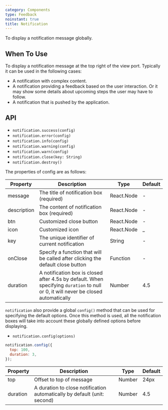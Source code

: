 ```yaml
---
category: Components
type: Feedback
noinstant: true
title: Notification
---
```


To display a notification message globally.

## When To Use
To display a notification message at the top right of the view port. Typically it can be
used in the following cases:

- A notification with complex content.
- A notification providing a feedback based on the user interaction. Or it may show some details
about upcoming steps the user may have to follow.
- A notification that is pushed by the application.

## API

- `notification.success(config)`
- `notification.error(config)`
- `notification.info(config)`
- `notification.warning(config)`
- `notification.warn(config)`
- `notification.close(key: String)`
- `notification.destroy()`

The properties of config are as follows:

| Property   | Description                                     | Type         | Default |
|----------- |---------------------------------------------    | ----------- |--------|
| message    | The title of notification box (required)        | React.Node      | -     |
| description | The content of notification box (required)     | React.Node      | -     |
| btn        | Customized close button                         | React.Node      | -     |
| icon       | Customized icon                                 | React.Node      | _     |
| key        | The unique identifier of current notification                                 | String      | -     |
| onClose    | Specify a function that will be called after clicking the default close button  | Function    | -     |
| duration   | A notification box is closed after 4.5s by default. When specifying `duration` to null or 0, it will never be closed automatically | Number    | 4.5     |


`notification` also provide a global `config()` method that can be used for specifying the default options. Once this method is used, all the notification boxes
will take into account these globally defined options before displaying.

- `notification.config(options)`

```js
notification.config({
  top: 100,
  duration: 3,
});
```

| Property       | Description    | Type                       | Default       |
|------------|--------------------|----------------------------|--------------|
| top        | Offset to top of message | Number                     | 24px         |
| duration   | A duration to close notification automatically by default (unit: second) | Number                   | 4.5         |
